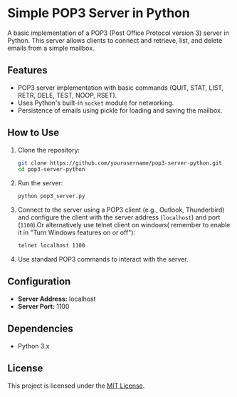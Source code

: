# Simple POP3 Server in Python

A basic implementation of a POP3 (Post Office Protocol version 3) server in Python. This server allows clients to connect and retrieve, list, and delete emails from a simple mailbox.

## Features

- POP3 server implementation with basic commands (QUIT, STAT, LIST, RETR, DELE, TEST, NOOP, RSET).
- Uses Python's built-in `socket` module for networking.
- Persistence of emails using pickle for loading and saving the mailbox.

## How to Use

1. Clone the repository:

    ```bash
    git clone https://github.com/yourusername/pop3-server-python.git
    cd pop3-server-python
    ```

2. Run the server:

    ```bash
    python pop3_server.py
    ```

3. Connect to the server using a POP3 client (e.g., Outlook, Thunderbird) and configure the client with the server address (`localhost`) and port (`1100`).Or alternatively use telnet client on windows( remember to enable it in "Turn Windows features on or off"):  

    ```bash 
    telnet localhost 1100
    ```
4. Use standard POP3 commands to interact with the server.

## Configuration

- **Server Address:** localhost
- **Server Port:** 1100

## Dependencies

- Python 3.x

## License

This project is licensed under the [MIT License](LICENSE).

